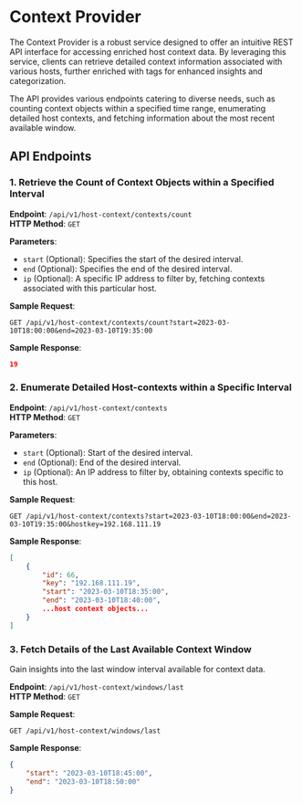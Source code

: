 # Context Provider

The Context Provider is a robust service designed to offer an intuitive REST API interface for accessing enriched host context data. By leveraging this service, clients can retrieve detailed context information associated with various hosts, further enriched with tags for enhanced insights and categorization.

The API provides various endpoints catering to diverse needs, such as counting context objects within a specified time range, enumerating detailed host contexts, and fetching information about the most recent available window.

## API Endpoints

### 1. Retrieve the Count of Context Objects within a Specified Interval

**Endpoint**: `/api/v1/host-context/contexts/count`  
**HTTP Method**: `GET`

**Parameters**:
- `start` (Optional): Specifies the start of the desired interval.
- `end` (Optional): Specifies the end of the desired interval.
- `ip` (Optional): A specific IP address to filter by, fetching contexts associated with this particular host.

**Sample Request**:
```
GET /api/v1/host-context/contexts/count?start=2023-03-10T18:00:00&end=2023-03-10T19:35:00
```

**Sample Response**:
```json
19
```

### 2. Enumerate Detailed Host-contexts within a Specific Interval

**Endpoint**: `/api/v1/host-context/contexts`  
**HTTP Method**: `GET`

**Parameters**:
- `start` (Optional): Start of the desired interval.
- `end` (Optional): End of the desired interval.
- `ip` (Optional): An IP address to filter by, obtaining contexts specific to this host.

**Sample Request**:
```
GET /api/v1/host-context/contexts?start=2023-03-10T18:00:00&end=2023-03-10T19:35:00&hostkey=192.168.111.19
```

**Sample Response**:
```json
[
    {
        "id": 66,
        "key": "192.168.111.19",
        "start": "2023-03-10T18:35:00",
        "end": "2023-03-10T18:40:00",
        ...host context objects...
    }
]
```

### 3. Fetch Details of the Last Available Context Window

Gain insights into the last window interval available for context data.

**Endpoint**: `/api/v1/host-context/windows/last`  
**HTTP Method**: `GET`

**Sample Request**:
```
GET /api/v1/host-context/windows/last
```

**Sample Response**:
```json
{
    "start": "2023-03-10T18:45:00",
    "end": "2023-03-10T18:50:00"
}
```
